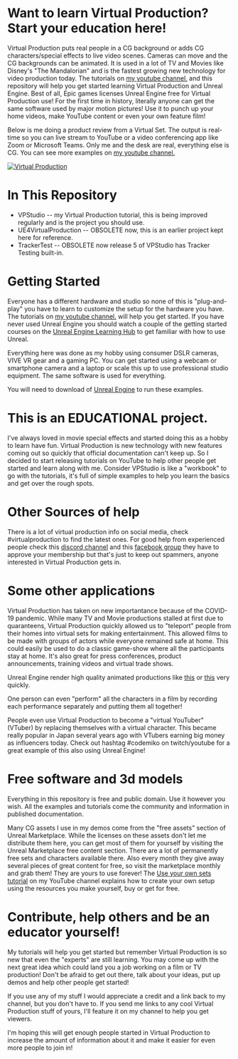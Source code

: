 # Want to learn Virtual Production? Start your education here!

Virtual Production puts real people in a CG background or adds CG characters/special effects to live video scenes.  Cameras can move and the CG backgrounds can be animated.  It is used in a lot of TV and Movies like Disney's "The Mandalorian" and is the fastest growing new technology for video production today. The tutorials on [my youtube channel.](https://www.youtube.com/user/GregCorson) and this repository will help you get started learning Virtual Production and Unreal Engine.  Best of all, Epic games licenses Unreal Engine free for Virtual Production use!  For the first time in history, literally anyone can get the same software used by major motion pictures!  Use it to punch up your home videos, make YouTube content or even your own feature film! 

Below is me doing a product review from a Virtual Set.  The output is real-time so you can live stream to YouTube or a video conferencing app like Zoom or Microsoft Teams. Only me and the desk are real, everything else is CG.   You can see more examples on [my youtube channel.](https://www.youtube.com/user/GregCorson)

[![Virtual Production](https://img.youtube.com/vi/1rVqjiNDPJU/0.jpg)](https://youtu.be/1rVqjiNDPJU "Virtual Production Example")

# In This Repository

* VPStudio -- my Virtual Production tutorial, this is being improved regularly and is the project you should use.
* UE4VirtualProduction -- OBSOLETE now, this is an earlier project kept here for reference.
* TrackerTest -- OBSOLETE now release 5 of VPStudio has Tracker Testing built-in.

# Getting Started

Everyone has a different hardware and studio so none of this is "plug-and-play" you have to learn to customize the setup for the hardware you have.  The tutorials on [my youtube channel.](https://www.youtube.com/user/GregCorson) will help you get started.  If you have never used Unreal Engine you should  watch a couple of the getting started courses on the [Unreal Engine Learning Hub](https://www.unrealengine.com/en-US/onlinelearning-courses) to get familiar with how to use Unreal.

Everything here was done as my hobby using consumer DSLR cameras, VIVE VR gear and a gaming PC.  You can get started using a webcam or smartphone camera and a laptop or scale this up to use professional studio equipment.  The same software is used for everything.

You will need to download of [Unreal Engine](https://www.unrealengine.com/) to run these examples.

# This is an EDUCATIONAL project.

I've always loved in movie special effects and started doing this as a hobby to learn have fun.  Virtual Production is new technology with new features coming out so quickly that official documentation can't keep up. So I decided to start releasing tutorials on YouTube to help other people get started and learn along with me.  Consider VPStudio is like a "workbook" to go with the tutorials, it's full of simple examples to help you learn the basics and get over the rough spots.

# Other Sources of help

There is a lot of virtual production info on social media, check #virtualproduction to find the latest ones.  For good help from experienced people check this [discord channel](https://discord.com/invite/ReEhkhc) and this [facebook group](https://www.facebook.com/groups/virtualproduction) they have to approve your membership but that's just to keep out spammers, anyone interested in Virtual Production gets in.

# Some other applications

Virtual Production has taken on new importantance because of the COVID-19 pandemic.  While many TV and Movie productions stalled at first due to quaranteens, Virtual Production quickly allowed us to "teleport" people from their homes into virtual sets for making entertainment.  This allowed films to be made with groups of actors while everyone remained safe at home.  This could easily be used to do a classic game-show where all the participants stay at home.  It's also great for press conferences, product announcements, training videos and virtual trade shows.  

Unreal Engine render high quality animated productions like [this](https://youtu.be/6xbxA8tnlbY) or [this](https://youtu.be/cE0wfjsybIQ) very quickly.

One person can even "perform" all the characters in a film by recording each performance separately and putting them all together!

People even use Virtual Production to become a "virtual YouTuber" (VTuber) by replacing themselves with a virtual character.  This became really popular in Japan several years ago with VTubers earning big money as influencers today.  Check out hashtag #codemiko on twitch/youtube for a great example of this also using Unreal Engine!

# Free software and 3d models

Everything in this repository is free and public domain.  Use it however you wish.  All the examples and tutorials come the community and information in published documentation.

Many CG assets I use in my demos come from the "free assets" section of Unreal Marketplace.  While the licenses on these assets don't let me distribute them here, you can get most of them for yourself by visiting the Unreal Marketplace free content section.  There are a lot of permanently free sets and characters available there.  Also every month they give away several pieces of great content for free, so visit the marketplace monthly and grab them!  They are yours to use forever!  The [Use your own sets tutorial](https://youtu.be/trlpmm5gI6U) on my YouTube channel explains how to create your own setup using the resources you make yourself, buy or get for free.

# Contribute, help others and be an educator yourself!

My tutorials will help you get started but remember Virtual Production is so new that even the "experts" are still learning.  You may come up with the next great idea which could land you a job working on a film or TV production!  Don't be afraid to get out there, talk about your ideas, put up demos and help other people get started!

If you use any of my stuff I would appreciate a credit and a link back to my channel, but you don't have to.  If you send me links to any cool Virtual Production stuff of yours, I'll feature it on my channel to help you get viewers.

I'm hoping this will get enough people started in Virtual Production to increase the amount of information about it and make it easier for even more people to join in!

